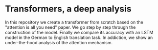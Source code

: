 # Transformers, a deep analysis 

In this repository we create a transformer from scratch based on the "attention is all you need" paper. We go step by step through the construction of the model. Finally we compare its accuracy with an LSTM model in the German to English translation task. In addiction, we show an under-the-hood analysis of the attention mechanism.